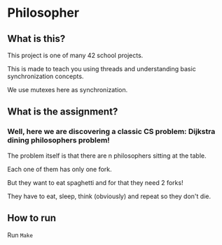# Philosopher

## What is this?

This project is one of many 42 school projects. 

This is made to teach you using threads and understanding basic synchronization concepts.

We use mutexes here as synchronization.

## What is the assignment?

### Well, here we are discovering a classic CS problem: Dijkstra dining philosophers problem! 

The problem itself is that there are n philosophers sitting at the table.

Each one of them has only one fork.

But they want to eat spaghetti and for that they need 2 forks!

They have to eat, sleep, think (obviously) and repeat so they don't die.

## How to run

Run ```Make```

